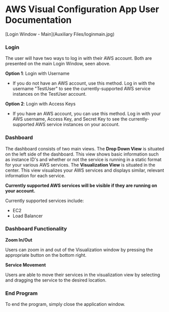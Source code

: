 # AWS Visual Configuration App User Documentation

[Login Window - Main](Auxiliary Files/loginmain.jpg)
### Login
The user will have two ways to log in with their AWS account.  Both are presented on the main Login Window, seen above.

**Option 1**: Login with Username
- If you do not have an AWS account, use this method. Log in with the username "TestUser" to see the currently-supported AWS service instances on the TestUser account.

**Option 2**: Login with Access Keys
- If you have an AWS account, you can use this method. Log in with your AWS username, Access Key, and Secret Key to see the currently-supported AWS service instances on your account.

### Dashboard

The dashboard consists of two main views.
The **Drop Down View** is situated on the left side of the dashboard. 
This view shows basic information such as instance ID's and whether or not the service is running in a static format for your various AWS services.
The **Visualization View** is situated in the center. This view visualizes your AWS services and displays similar, relevant information for each service.

**Currently supported AWS services will be visible if they are running on your account.**

Currently supported services include: 
- EC2
- Load Balancer

### Dashboard Functionality

**Zoom In/Out**

Users can zoom in and out of the Visualization window by pressing the appropriate button on the bottom right.

**Service Movement**

Users are able to move their services in the visualization view by selecting and dragging the service to the desired location.  

### End Program
To end the program, simply close the application window.
